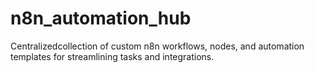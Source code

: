 # n8n_automation_hub
 Centralizedcollection of custom n8n workflows, nodes, and automation templates for streamlining tasks and integrations.

